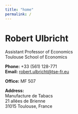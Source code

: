 ```yaml
---
title: "home"
permalink: /
---
```


# Robert Ulbricht
Assistant Professor of Economics  
Toulouse School of Economics

**Phone:** +33 (561) 128-771  
**Email:** robert.ulbricht@tse-fr.eu

**Office:** MF 507

**Address:**  
Manufacture de Tabacs  
21 allées de Brienne  
31015 Toulouse, France
